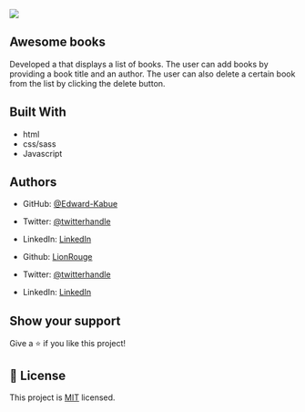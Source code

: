 ![](https://img.shields.io/badge/Microverse-blueviolet)

## Awesome books

Developed a  that displays a list of books. The user can add books by providing a book title and an author. The user can also delete a certain book from the list by clicking the delete button.


## Built With

- html
- css/sass
- Javascript

## Authors

- GitHub: [@Edward-Kabue](https://github.com/Edward-Kabue)
- Twitter: [@twitterhandle](https://twitter.com/twitterhandle)
- LinkedIn: [LinkedIn](https://linkedin.com/in/linkedinhandle)


- Github: [LionRouge](https://github.com/LionRouge1)
- Twitter: [@twitterhandle](https://twitter.com/twitterhandle)
- LinkedIn: [LinkedIn](https://linkedin.com/in/linkedinhandle)
## Show your support

Give a ⭐️ if you like this project!

## 📝 License

This project is [MIT](./MIT.md) licensed.
